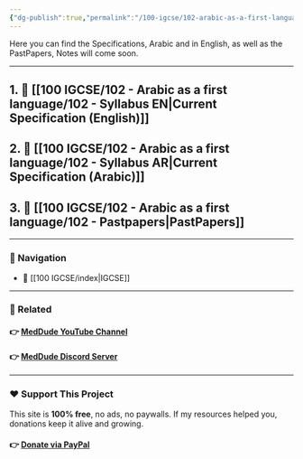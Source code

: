 ```yaml
---
{"dg-publish":true,"permalink":"/100-igcse/102-arabic-as-a-first-language/102-arabic/","created":"2025-07-02T05:31:30.609+03:00","updated":"2025-07-02T05:54:02.124+03:00"}
---
```


Here you can find the Specifications, Arabic and in English, as well as the PastPapers, Notes will come soon.

---
## 1. 📁 [[100 IGCSE/102 - Arabic as a first language/102 - Syllabus EN\|Current Specification (English)]]
## 2. 📁 [[100 IGCSE/102 - Arabic as a first language/102 - Syllabus AR\|Current Specification (Arabic)]]
## 3. 📁 [[100 IGCSE/102 - Arabic as a first language/102 - Pastpapers\|PastPapers]]

---
### 🧭 Navigation

- 📁 [[100 IGCSE/index\|IGCSE]]


---
### 🔗 Related

#### 👉 [MedDude YouTube Channel](https://www.youtube.com/@MedDudee)
#### 👉 [MedDude Discord Server](https://discord.com/invite/gQw6Smx8nX)

--- 
### ❤️ Support This Project

This site is **100% free**, no ads, no paywalls. If my resources helped you, donations keep it alive and growing.  
#### 👉 **[Donate via PayPal](https://www.paypal.com/donate/?hosted_button_id=S5N6JJWSWU8MQ)**  
